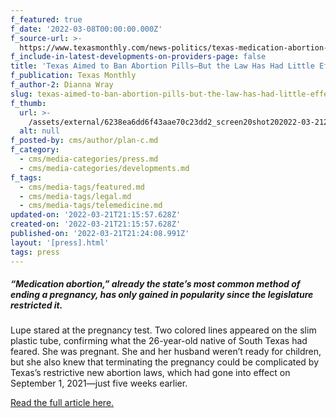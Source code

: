 ```yaml
---
f_featured: true
f_date: '2022-03-08T00:00:00.000Z'
f_source-url: >-
  https://www.texasmonthly.com/news-politics/texas-medication-abortion-pill-ban-ineffective/
f_include-in-latest-developments-on-providers-page: false
title: 'Texas Aimed to Ban Abortion Pills—But the Law Has Had Little Effect '
f_publication: Texas Monthly
f_author-2: Dianna Wray
slug: texas-aimed-to-ban-abortion-pills-but-the-law-has-had-little-effect
f_thumb:
  url: >-
    /assets/external/6238ea6dd6f43aae70c23dd2_screen20shot202022-03-2120at203.12.36%20PM.png
  alt: null
f_posted-by: cms/author/plan-c.md
f_category:
  - cms/media-categories/press.md
  - cms/media-categories/developments.md
f_tags:
  - cms/media-tags/featured.md
  - cms/media-tags/legal.md
  - cms/media-tags/telemedicine.md
updated-on: '2022-03-21T21:15:57.628Z'
created-on: '2022-03-21T21:15:57.628Z'
published-on: '2022-03-21T21:24:08.991Z'
layout: '[press].html'
tags: press
---
```


##### “Medication abortion,” already the state’s most common method of ending a pregnancy, has only gained in popularity since the legislature restricted it.

Lupe stared at the pregnancy test. Two colored lines appeared on the slim plastic tube, confirming what the 26-year-old native of South Texas had feared. She was pregnant. She and her husband weren’t ready for children, but she also knew that terminating the pregnancy could be complicated by Texas’s restrictive new abortion laws, which had gone into effect on September 1, 2021—just five weeks earlier.

[Read the full article here.](https://www.texasmonthly.com/news-politics/texas-medication-abortion-pill-ban-ineffective/)
